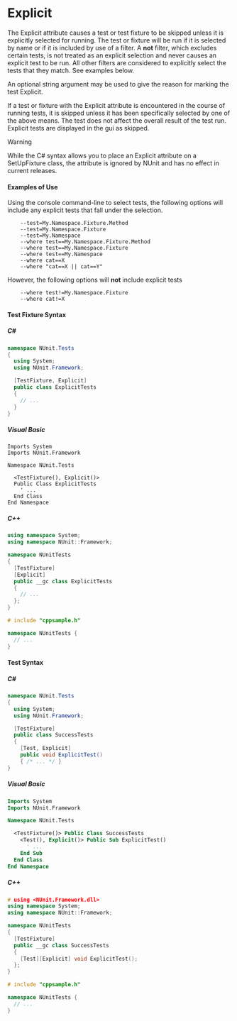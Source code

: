 # Explicit


The Explicit attribute causes a test or test fixture to be skipped unless it is 
explicitly selected for running. The test or fixture will be run if it is 
selected by name or if it is included by use of a filter. A **not**
filter, which excludes certain tests, is not treated as an explicit selection
and never causes an explicit test to be run. All other filters are considered
to explicitly select the tests that they match. See examples below.

An optional string argument may be used to give the reason for marking
the test Explicit.

If a test or fixture with the Explicit attribute is encountered in the course of 
running tests, it is skipped unless it has been specifically selected by one
of the above means. The test does not affect the overall result of the test run.
Explicit tests are displayed in the gui as skipped.

> [!WARNING]
> While the C# syntax allows you to place an Explicit attribute on a SetUpFixture class, the attribute is ignored by NUnit and has no effect in current releases.

#### Examples of Use

Using the console command-line to select tests, the following options will include any
explicit tests that fall under the selection.

```
    --test=My.Namespace.Fixture.Method
    --test=My.Namespace.Fixture
    --test=My.Namespace
    --where test==My.Namespace.Fixture.Method
    --where test==My.Namespace.Fixture
    --where test==My.Namespace
    --where cat==X
    --where "cat==X || cat==Y"
```

However, the following options will __not__ include explicit tests

```
    --where test!=My.Namespace.Fixture
    --where cat!=X
```

#### Test Fixture Syntax
##### C#
```csharp
namespace NUnit.Tests
{
  using System;
  using NUnit.Framework;

  [TestFixture, Explicit]
  public class ExplicitTests
  {
    // ...
  }
}
```

##### Visual Basic

```VB
Imports System
Imports NUnit.Framework

Namespace NUnit.Tests

  <TestFixture(), Explicit()>
  Public Class ExplicitTests
    ' ...
  End Class
End Namespace
```

##### C++

```C++
using namespace System;
using namespace NUnit::Framework;

namespace NUnitTests
{
  [TestFixture]
  [Explicit]
  public __gc class ExplicitTests
  {
    // ...
  };
}

# include "cppsample.h"

namespace NUnitTests {
  // ...
}
```

#### Test Syntax

##### C#
```csharp
namespace NUnit.Tests
{
  using System;
  using NUnit.Framework;

  [TestFixture]
  public class SuccessTests
  {
    [Test, Explicit]
    public void ExplicitTest()
    { /* ... */ }
}
```

##### Visual Basic
```vb
Imports System
Imports NUnit.Framework

Namespace NUnit.Tests

  <TestFixture()> Public Class SuccessTests
    <Test(), Explicit()> Public Sub ExplicitTest()
      ' ...
    End Sub
  End Class
End Namespace
```

##### C++
```c++
# using <NUnit.Framework.dll>
using namespace System;
using namespace NUnit::Framework;

namespace NUnitTests
{
  [TestFixture]
  public __gc class SuccessTests
  {
    [Test][Explicit] void ExplicitTest();
  };
}

# include "cppsample.h"

namespace NUnitTests {
  // ...
}
```
